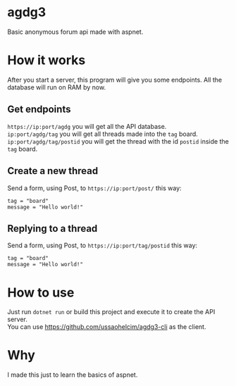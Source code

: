 # agdg3
Basic anonymous forum api made with aspnet.

# How it works

After you start a server, this program will give you some endpoints. All the database will run on RAM by now.

## Get endpoints

`https://ip:port/agdg` you will get all the API database.  
`ip:port/agdg/tag` you will get all threads made into the `tag` board.  
`ip:port/agdg/tag/postid` you will get the thread with the id `postid` inside the `tag` board.  


## Create a new thread

Send a form, using Post, to `https://ip:port/post/` this way:  
```
tag = "board"
message = "Hello world!"
```

## Replying to a thread

Send a form, using Post, to `https://ip:port/tag/postid` this way:
```
tag = "board"
message = "Hello world!"
```

# How to use

Just run `dotnet run` or build this project and execute it to create the API server.    
You can use https://github.com/ussaohelcim/agdg3-cli as the client.  

# Why

I made this just to learn the basics of aspnet.

